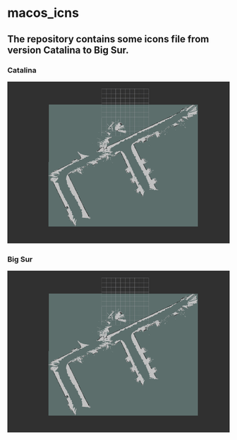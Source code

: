 # macos_icns
 
## The repository contains some icons file from version Catalina to Big Sur.

### Catalina

![map image](https://github.com/BIT-zhwang/uav-release/blob/master/resource/rmap_2d.png)

### Big Sur

![map image](https://github.com/BIT-zhwang/uav-release/blob/master/resource/rmap_2d.png)


